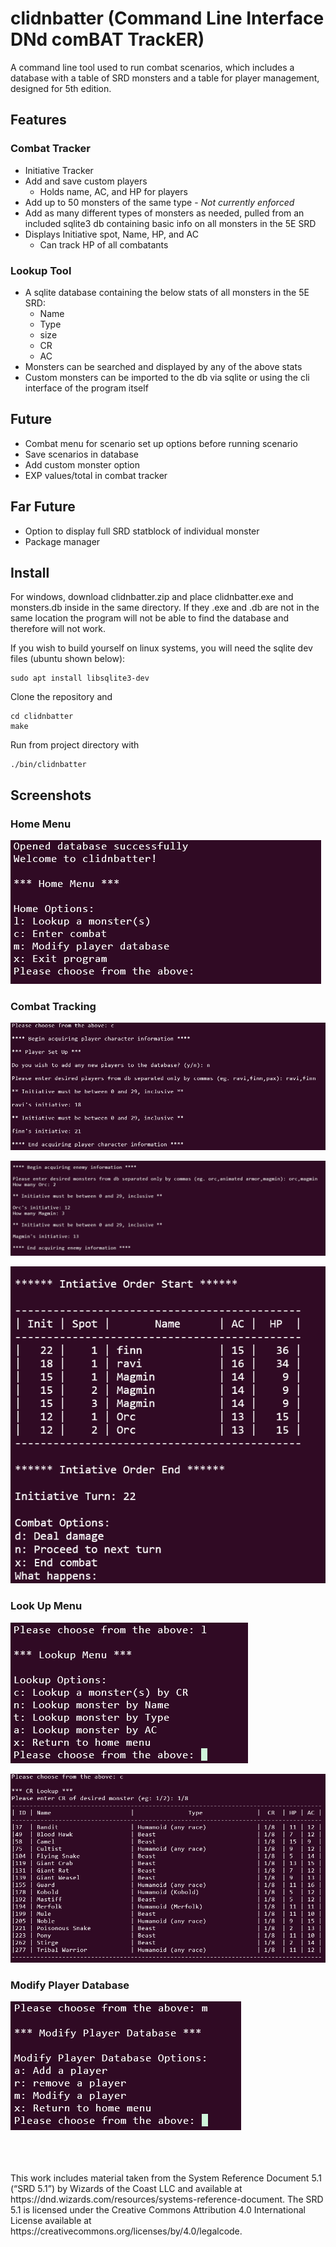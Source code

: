# clidnbatter (Command Line Interface DNd comBAT TrackER)

A command line tool used to run combat scenarios, which includes a database with a table of SRD monsters and
a table for player management, designed for 5th edition.

## Features

### Combat Tracker

- Initiative Tracker
- Add and save custom players
  - Holds name, AC, and HP for players
- Add up to 50 monsters of the same type - _Not currently enforced_
- Add as many different types of monsters as needed, pulled from an included sqlite3 db containing basic info on all monsters in the 5E SRD
- Displays Initiative spot, Name, HP, and AC
  - Can track HP of all combatants

### Lookup Tool

- A sqlite database containing the below stats of all monsters in the 5E SRD:
  - Name
  - Type
  - size
  - CR
  - AC
- Monsters can be searched and displayed by any of the above stats
- Custom monsters can be imported to the db via sqlite or using the cli interface of the program itself

## Future

 - Combat menu for scenario set up options before running scenario
 - Save scenarios in database
 - Add custom monster option
 - EXP values/total in combat tracker

## Far Future

- Option to display full SRD statblock of individual monster
- Package manager
  
## Install

For windows, download clidnbatter.zip and place clidnbatter.exe and monsters.db inside in the same directory. If they .exe and .db are not in the same location the program will not be able to find the database and therefore will not work.

If you wish to build yourself on linux systems, you will need the sqlite dev files (ubuntu shown below):
```shell
sudo apt install libsqlite3-dev
```
Clone the repository and
```shell
cd clidnbatter
make
```
Run from project directory with
```shell
./bin/clidnbatter
```

## Screenshots

### Home Menu

![image](https://github.com/rihi52/clidnbatter/blob/main/assets/homemenu.png)

### Combat Tracking

![image](https://github.com/rihi52/clidnbatter/blob/main/assets/playerinfo.png)

![image](https://github.com/rihi52/clidnbatter/blob/main/assets/enemyinfo.png)

![image](https://github.com/rihi52/clidnbatter/blob/main/assets/combatmenu.png)

### Look Up Menu

![image](https://github.com/rihi52/clidnbatter/blob/main/assets/lookupmenu.png)

![image](https://github.com/rihi52/clidnbatter/blob/main/assets/crlookup.png)

### Modify Player Database

![image](https://github.com/rihi52/clidnbatter/blob/main/assets/modifymenu.png)

</br>
</br>
</br>
This work includes material taken from the System Reference Document 5.1 (“SRD 5.1”) by Wizards of the Coast LLC and available at https://dnd.wizards.com/resources/systems-reference-document. The SRD 5.1 is licensed under the Creative Commons Attribution 4.0 International License available at https://creativecommons.org/licenses/by/4.0/legalcode.
